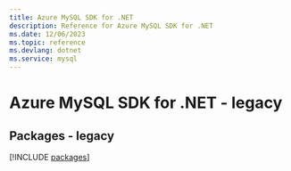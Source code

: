 ```yaml
---
title: Azure MySQL SDK for .NET
description: Reference for Azure MySQL SDK for .NET
ms.date: 12/06/2023
ms.topic: reference
ms.devlang: dotnet
ms.service: mysql
---
```

# Azure MySQL SDK for .NET - legacy
## Packages - legacy
[!INCLUDE [packages](mysql-index.md)]